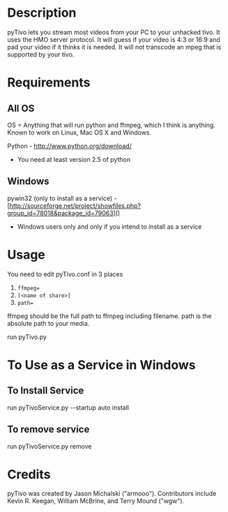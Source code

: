 # Description

pyTivo lets you stream most videos from your PC to your unhacked tivo. 
It uses the HMO server protocol. It will guess if your video is 4:3 or 
16:9 and pad your video if it thinks it is needed. It will not transcode 
an mpeg that is supported by your tivo.

# Requirements

## All OS
OS = Anything that will run python and ffmpeg, which I think is 
anything. Known to work on Linux, Mac OS X and Windows.

Python - http://www.python.org/download/
- You need at least version 2.5 of python

## Windows
pywin32 (only to install as a service) - 
[http://sourceforge.net/project/showfiles.php?group_id=78018&package_id=79063]()
- Windows users only and only if you intend to install as a service

# Usage

You need to edit pyTivo.conf in 3 places

1. `ffmpeg=`
2. `[<name of share>]`
3. `path=`

ffmpeg should be the full path to ffmpeg including filename. path is the 
absolute path to your media.

run pyTivo.py

# To Use as a Service in Windows

## To Install Service

run pyTivoService.py --startup auto install

## To remove service

run pyTivoService.py remove

# Credits
pyTivo was created by Jason Michalski ("armooo"). Contributors include 
Kevin R. Keegan, William McBrine, and Terry Mound ("wgw").
